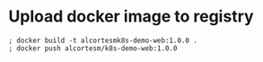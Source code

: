 # Upload docker image to registry

```
; docker build -t alcortesmk8s-demo-web:1.0.0 .
; docker push alcortesm/k8s-demo-web:1.0.0
```
